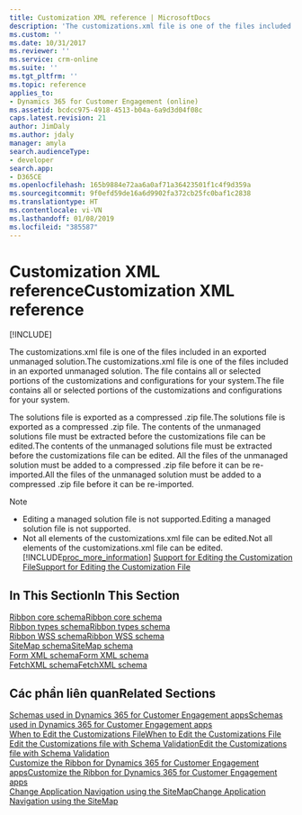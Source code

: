 ```yaml
---
title: Customization XML reference | MicrosoftDocs
description: 'The customizations.xml file is one of the files included in an exported unmanaged solution. The file contains all or selected portions of the customizations and configurations for your system. '
ms.custom: ''
ms.date: 10/31/2017
ms.reviewer: ''
ms.service: crm-online
ms.suite: ''
ms.tgt_pltfrm: ''
ms.topic: reference
applies_to:
- Dynamics 365 for Customer Engagement (online)
ms.assetid: bcdcc975-4918-4513-b04a-6a9d3d04f08c
caps.latest.revision: 21
author: JimDaly
ms.author: jdaly
manager: amyla
search.audienceType:
- developer
search.app:
- D365CE
ms.openlocfilehash: 165b9884e72aa6a0af71a36423501f1c4f9d359a
ms.sourcegitcommit: 9f0efd59de16a6d9902fa372cb25fc0baf1c2838
ms.translationtype: HT
ms.contentlocale: vi-VN
ms.lasthandoff: 01/08/2019
ms.locfileid: "385587"
---
```

# <a name="customization-xml-reference"></a><span data-ttu-id="9f488-104">Customization XML reference</span><span class="sxs-lookup"><span data-stu-id="9f488-104">Customization XML reference</span></span>

[!INCLUDE[](../includes/cc_applies_to_update_9_0_0.md)]

<span data-ttu-id="9f488-105">The customizations.xml file is one of the files included in an exported unmanaged solution.</span><span class="sxs-lookup"><span data-stu-id="9f488-105">The customizations.xml file is one of the files included in an exported unmanaged solution.</span></span> <span data-ttu-id="9f488-106">The file contains all or selected portions of the customizations and configurations for your system.</span><span class="sxs-lookup"><span data-stu-id="9f488-106">The file contains all or selected portions of the customizations and configurations for your system.</span></span> 
  
 <span data-ttu-id="9f488-107">The solutions file is exported as a compressed .zip file.</span><span class="sxs-lookup"><span data-stu-id="9f488-107">The solutions file is exported as a compressed .zip file.</span></span> <span data-ttu-id="9f488-108">The contents of the unmanaged solutions file must be extracted before the customizations file can be edited.</span><span class="sxs-lookup"><span data-stu-id="9f488-108">The contents of the unmanaged solutions file must be extracted before the customizations file can be edited.</span></span> <span data-ttu-id="9f488-109">All the files of the unmanaged solution must be added to a compressed .zip file before it can be re-imported.</span><span class="sxs-lookup"><span data-stu-id="9f488-109">All the files of the unmanaged solution must be added to a compressed .zip file before it can be re-imported.</span></span>  

> [!NOTE]
> - <span data-ttu-id="9f488-110">Editing a managed solution file is not supported.</span><span class="sxs-lookup"><span data-stu-id="9f488-110">Editing a managed solution file is not supported.</span></span>  
> - <span data-ttu-id="9f488-111">Not all elements of the customizations.xml file can be edited.</span><span class="sxs-lookup"><span data-stu-id="9f488-111">Not all elements of the customizations.xml file can be edited.</span></span> [!INCLUDE[proc_more_information](../includes/proc-more-information.md)] <span data-ttu-id="9f488-112">[Support for Editing the Customization File](customize-dev/when-edit-customization-file.md)</span><span class="sxs-lookup"><span data-stu-id="9f488-112">[Support for Editing the Customization File](customize-dev/when-edit-customization-file.md)</span></span>

## <a name="in-this-section"></a><span data-ttu-id="9f488-113">In This Section</span><span class="sxs-lookup"><span data-stu-id="9f488-113">In This Section</span></span>

 [<span data-ttu-id="9f488-114">Ribbon core schema</span><span class="sxs-lookup"><span data-stu-id="9f488-114">Ribbon core schema</span></span>](customize-dev/ribbon-core-schema.md)  
 [<span data-ttu-id="9f488-115">Ribbon types schema</span><span class="sxs-lookup"><span data-stu-id="9f488-115">Ribbon types schema</span></span>](customize-dev/ribbon-types-schema.md)  
 [<span data-ttu-id="9f488-116">Ribbon WSS schema</span><span class="sxs-lookup"><span data-stu-id="9f488-116">Ribbon WSS schema</span></span>](customize-dev/ribbon-wss-schema.md)  
 [<span data-ttu-id="9f488-117">SiteMap schema</span><span class="sxs-lookup"><span data-stu-id="9f488-117">SiteMap schema</span></span>](customize-dev/sitemap-schema.md)  
 [<span data-ttu-id="9f488-118">Form XML schema</span><span class="sxs-lookup"><span data-stu-id="9f488-118">Form XML schema</span></span>](customize-dev/form-xml-schema.md)  
 [<span data-ttu-id="9f488-119">FetchXML schema</span><span class="sxs-lookup"><span data-stu-id="9f488-119">FetchXML schema</span></span>](org-service/fetchxml-schema.md)  

## <a name="related-sections"></a><span data-ttu-id="9f488-120">Các phần liên quan</span><span class="sxs-lookup"><span data-stu-id="9f488-120">Related Sections</span></span>

 [<span data-ttu-id="9f488-121">Schemas used in Dynamics 365 for Customer Engagement apps</span><span class="sxs-lookup"><span data-stu-id="9f488-121">Schemas used in Dynamics 365 for Customer Engagement apps</span></span>](schemas-used-dynamics-365.md)  
 [<span data-ttu-id="9f488-122">When to Edit the Customizations File</span><span class="sxs-lookup"><span data-stu-id="9f488-122">When to Edit the Customizations File</span></span>](customize-dev/when-edit-customization-file.md)  
 [<span data-ttu-id="9f488-123">Edit the Customizations file with Schema Validation</span><span class="sxs-lookup"><span data-stu-id="9f488-123">Edit the Customizations file with Schema Validation</span></span>](customize-dev/edit-customizations-xml-file-schema-validation.md)  
 [<span data-ttu-id="9f488-124">Customize the Ribbon for Dynamics 365 for Customer Engagement apps</span><span class="sxs-lookup"><span data-stu-id="9f488-124">Customize the Ribbon for Dynamics 365 for Customer Engagement apps</span></span>](customize-dev/customize-commands-ribbon.md)  
 [<span data-ttu-id="9f488-125">Change Application Navigation using the SiteMap</span><span class="sxs-lookup"><span data-stu-id="9f488-125">Change Application Navigation using the SiteMap</span></span>](/developer/customize-dev/change-application-navigation-using-sitemap.md)
